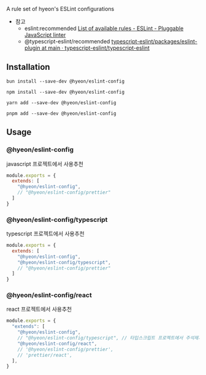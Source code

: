 A rule set of hyeon's ESLint configurations

- 참고
  - eslint:recommended [List of available rules - ESLint - Pluggable JavaScript linter](https://eslint.org/docs/rules/)
  - @typescript-eslint/recommended [typescript-eslint/packages/eslint-plugin at main · typescript-eslint/typescript-eslint](https://github.com/typescript-eslint/typescript-eslint/tree/main/packages/eslint-plugin)

## Installation

```shell
bun install --save-dev @hyeon/eslint-config
```

```shell
npm install --save-dev @hyeon/eslint-config
```

```shell
yarn add --save-dev @hyeon/eslint-config
```

```shell
pnpm add --save-dev @hyeon/eslint-config
```


## Usage

### @hyeon/eslint-config

javascript 프로젝트에서 사용추천

```js
module.exports = {
  extends: [
    "@hyeon/eslint-config",
    // "@hyeon/eslint-config/prettier"
  ]
}
```

### @hyeon/eslint-config/typescript

typescript 프로젝트에서 사용추천

```js
module.exports = {
  extends: [
    "@hyeon/eslint-config",
    "@hyeon/eslint-config/typescript",
    // "@hyeon/eslint-config/prettier"
  ]
}
```

### @hyeon/eslint-config/react

react 프로젝트에서 사용추천

```js
module.exports = {
  "extends": [
    "@hyeon/eslint-config",
    // "@hyeon/eslint-config/typescript", // 타입스크립트 프로젝트에서 주석제거
    "@hyeon/eslint-config/react",
    // '@hyeon/eslint-config/prettier',
    // 'prettier/react',
  ],
}
```
